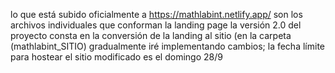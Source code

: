 lo que está subido oficialmente a https://mathlabint.netlify.app/ son los archivos individuales que conforman la landing page
la versión 2.0 del proyecto consta en la conversión de la landing al sitio (en la carpeta (mathlabint_SITIO)
gradualmente iré implementando cambios; la fecha límite para hostear el sitio modificado es el domingo 28/9
